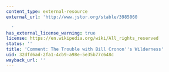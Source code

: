 ```yaml
---
content_type: external-resource
external_url: 'http://www.jstor.org/stable/3985060

  '
has_external_license_warning: true
license: https://en.wikipedia.org/wiki/All_rights_reserved
status: ''
title: 'Comment: The Trouble with Bill Cronon''s Wilderness'
uid: 32dfd6ad-2fa1-4cb9-a98e-5e35b77c648c
wayback_url: ''
---
```

